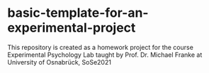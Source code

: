 # basic-template-for-an-experimental-project
This repository is created as a homework project for the course Experimental Psychology Lab taught by Prof. Dr. Michael Franke at University of Osnabrück, SoSe2021
